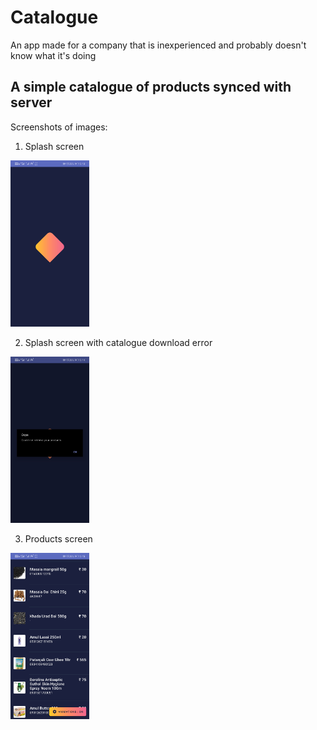 # Catalogue

An app made for a company that is inexperienced and probably doesn't know what it's doing

## A simple catalogue of products synced with server

Screenshots of images:

1. Splash screen

<img src="https://github.com/A-R-Khan/Catalogue/blob/master/Splash.jpg" width=25% height = 25%/>

2. Splash screen with catalogue download error
<img src="https://github.com/A-R-Khan/Catalogue/blob/master/SplashError.jpg" width=25% height = 25%/>

3. Products screen
<img src="https://github.com/A-R-Khan/Catalogue/blob/master/Feed.jpg" width=25% height = 25%/>
